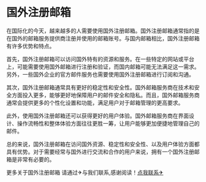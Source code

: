 # 国外注册邮箱

在国际化的今天，越来越多的人需要使用国外注册邮箱。国外注册邮箱通常指的是在国外的邮箱服务提供商注册并使用的邮箱账号。与国内邮箱相比，国外注册邮箱有许多优势和特点。

首先，国外注册邮箱可以访问国外特有的资源和服务。在一些特定的网站或平台上，可能需要使用国外邮箱进行注册和验证，而国内邮箱可能无法满足这一需求。另外，一些国外企业的官方邮件服务也需要使用国外注册邮箱进行订阅和沟通。

其次，国外注册邮箱通常具有更好的稳定性和安全性。国外邮箱服务商在技术和安全方面投入更多，能够更好地保障用户的邮件安全和隐私。而且，国外邮箱服务商通常会提供更多的个性化设置和功能，满足用户对于邮箱管理的更高要求。

此外，使用国外注册邮箱还可以获得更好的用户体验。国外邮箱服务商在界面设计、操作流畅性和整体体验方面往往更胜一筹，让用户能够更加便捷地管理自己的邮件。

总的来说，国外注册邮箱在访问国外资源、稳定性和安全性、以及用户体验方面都具有优势。对于需要经常与国外进行交流和合作的用户来说，拥有一个国外注册邮箱是非常有必要的。

更多关于国外注册邮箱 请通过✈与我们联系,感谢阅读！[点我联系✈](https://img.k02.cc)